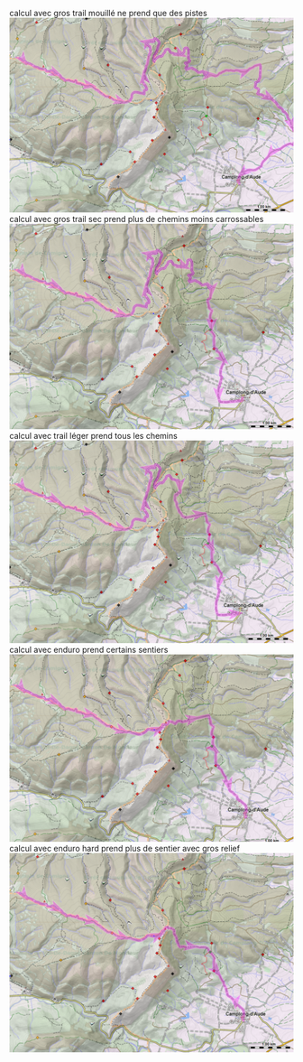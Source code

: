 calcul avec gros trail mouillé ne prend que des pistes ![](https://github.com/cricri-du-lauragais/QMapShack_enduro/blob/main/screenshots/big_wet.png)
calcul avec gros trail sec prend plus de chemins moins carrossables ![](https://github.com/cricri-du-lauragais/QMapShack_enduro/blob/main/screenshots/big.png)
calcul avec trail léger prend tous les chemins ![](https://github.com/cricri-du-lauragais/QMapShack_enduro/blob/main/screenshots/leger.png)
calcul avec enduro prend certains sentiers ![](https://github.com/cricri-du-lauragais/QMapShack_enduro/blob/main/screenshots/enduro.png)
calcul avec enduro hard prend plus de sentier avec gros relief ![](https://github.com/cricri-du-lauragais/QMapShack_enduro/blob/main/screenshots/enduro_hard.png)

